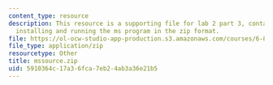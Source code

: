```yaml
---
content_type: resource
description: This resource is a supporting file for lab 2 part 3, contains files for
  installing and running the ms program in the zip format.
file: https://ol-ocw-studio-app-production.s3.amazonaws.com/courses/6-877j-computational-evolutionary-biology-fall-2005/5910364c17a36fca7eb24ab3a36e21b5_mssource.zip
file_type: application/zip
resourcetype: Other
title: mssource.zip
uid: 5910364c-17a3-6fca-7eb2-4ab3a36e21b5
---
```

